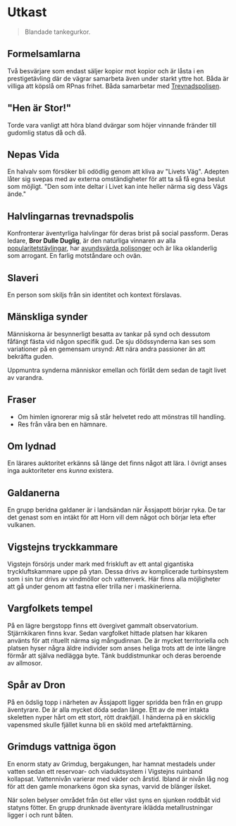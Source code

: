 <title>Utkast - Gravsådd</title>

# Utkast

> Blandade tankegurkor.

## Formelsamlarna

Två besvärjare som endast säljer kopior mot kopior och är låsta i en prestigetävling där de vägrar samarbeta även under starkt yttre hot. Båda är villiga att köpslå om RPnas frihet. Båda samarbetar med [Trevnadspolisen](#halvlingarnas-trevnadspolis).

## "Hen är Stor!"

Torde vara vanligt att höra bland dvärgar som höjer vinnande fränder till gudomlig status då och då.

## Nepas Vida

En halvalv som försöker bli odödlig genom att kliva av "Livets Väg". Adepten låter sig svepas med av externa omständigheter för att ta så få egna beslut som möjligt. "Den som inte deltar i Livet kan inte heller närma sig dess Vägs ände."

## Halvlingarnas trevnadspolis

Konfronterar äventyrliga halvlingar för deras brist på social passform. Deras ledare, **Bror Dulle Duglig**, är den naturliga vinnaren av alla [popularitetstävlingar](#popularitetstavlingar), har [avundsvärda polisonger](#halften-skagg) och är lika oklanderlig som arrogant. En farlig motståndare och ovän.

## Slaveri

En person som skiljs från sin identitet och kontext förslavas.

## Mänskliga synder

Människorna är besynnerligt besatta av tankar på synd och dessutom fåfängt fästa vid någon specifik gud. De sju dödssynderna kan ses som variationer på en gemensam ursynd: Att nära andra passioner än att bekräfta guden.

Uppmuntra synderna människor emellan och förlåt dem sedan de tagit livet av varandra.

## Fraser

* Om himlen ignorerar mig så står helvetet redo att mönstras till handling.
* Res från våra ben en hämnare.

## Om lydnad

En lärares auktoritet erkänns så länge det finns något att lära. I övrigt anses inga auktoriteter ens *kunna* existera.

## Galdanerna

En grupp beridna galdaner är i landsändan när Ässjapott börjar ryka. De tar det genast som en intäkt för att Horn vill dem något och börjar leta efter vulkanen.

## Vigstejns tryckkammare

Vigstejn försörjs under mark med friskluft av ett antal gigantiska tryckluftskammare uppe på ytan. Dessa drivs av komplicerade turbinsystem som i sin tur drivs av vindmöllor och vattenverk. Här finns alla möjligheter att gå under genom att fastna eller trilla ner i maskinerierna.

## Vargfolkets tempel

På en lägre bergstopp finns ett övergivet gammalt observatorium. Stjärnkikaren finns kvar. Sedan vargfolket hittade platsen har kikaren använts för att rituellt närma sig mångudinnan. De är mycket territoriella och platsen hyser några äldre individer som anses heliga trots att de inte längre förmår att själva nedlägga byte. Tänk buddistmunkar och deras beroende av allmosor.

## Spår av Dron

På en ödslig topp i närheten av Ässjapott ligger spridda ben från en grupp äventyrare. De är alla mycket döda sedan länge. Ett av de mer intakta skeletten nyper hårt om ett stort, rött drakfjäll. I händerna på en skicklig vapensmed skulle fjället kunna bli en sköld med artefakttärning.

## Grimdugs vattniga ögon

En enorm staty av Grimdug, bergakungen, har hamnat mestadels under vatten sedan ett reservoar- och viaduktsystem i Vigstejns ruinband kollapsat. Vattennivån varierar med väder och årstid. Ibland är nivån låg nog för att den gamle monarkens ögon ska synas, varvid de blänger ilsket.

När solen belyser området från öst eller väst syns en sjunken roddbåt vid statyns fötter. En grupp drunknade äventyrare iklädda metallrustningar ligger i och runt båten.
